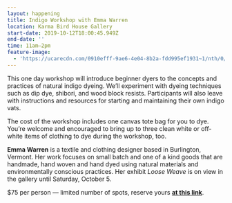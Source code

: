 ```yaml
---
layout: happening
title: Indigo Workshop with Emma Warren
location: Karma Bird House Gallery
start-date: 2019-10-12T18:00:45.949Z
end-date: ''
time: 11am–2pm
feature-image:
  - 'https://ucarecdn.com/0910efff-9ae6-4e04-8b2a-fdd995ef1931~1/nth/0/'
---
```

This one day workshop will introduce beginner dyers to the concepts and practices of natural indigo dyeing. We’ll experiment with dyeing techniques such as dip dye, shibori, and wood block resists. Participants will also leave with instructions and resources for starting and maintaining their own indigo vats. 

The cost of the workshop includes one canvas tote bag for you to dye. You’re welcome and encouraged to bring up to three clean white or off-white items of clothing to dye during the workshop, too.

**Emma Warren** is a textile and clothing designer based in Burlington, Vermont. Her work focuses on small batch and one of a kind goods that are handmade, hand woven and hand dyed using natural materials and environmentally conscious practices. Her exhibit _Loose Weave_ is on view in the gallery until Saturday, October 5.

$75  per person — limited number of spots, reserve yours <a href="https://www.jasmineparsia.com/Indigo" target="_blank">**at this link**</a>.
